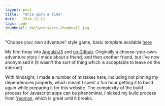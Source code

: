 ```yaml
---
layout: post
title:  "Once upon a time"
date:   2014-12-12
tags: code
thumbnail: dailywhiskers-thumbnail.jpg
---
```


"Choose your own adventure" style game, basic template available [here](/raw/once-upon-a-time/#/)

My first foray into [AngularJS](https://angularjs.org/) and [on Github](https://github.com/SimonStJG/once-apon-a-time).  Originally a choose-your-own-adventure story I made about a friend, and then another friend, but I've now anonymised it (it wasn't the sort of thing which is acceptable to leave on the internet).

With hindsight, I made a number of mistakes here, including not pinning my dependencies properly, which meant I spent a fun hour getting it to build again while preparing it for this website.  The complexity of the build process for Javascript apps can be phenominal, I nicked my build process from [Yeoman](https://yeoman.io/), which is great until it breaks.
